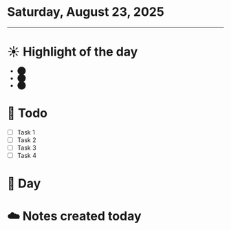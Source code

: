 # Saturday, August 23, 2025

---

# ☀️ Highlight of the day  
- ⬤  
- ⬤  
- ⬤  

# 🚀 Todo  
- [ ] Task 1  
- [ ] Task 2  
- [ ] Task 3  
- [ ] Task 4  

# 📅 Day  

# ☁️ Notes created today

